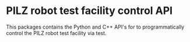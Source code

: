 # PILZ robot test facility control API 

This packages contains the Python and C++ API's for
to programmatically control the PILZ robot test facility via test.
